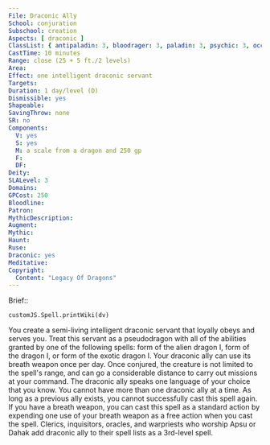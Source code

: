 ```yaml
---
File: Draconic Ally
School: conjuration
Subschool: creation
Aspects: [ draconic ]
ClassList: { antipaladin: 3, bloodrager: 3, paladin: 3, psychic: 3, occultist: 3, sorcerer: 3, wizard: 3, spiritualist: 3, summoner: 3, unchained summoner: 3 }
CastTime: 10 minutes
Range: close (25 + 5 ft./2 levels)
Area: 
Effect: one intelligent draconic servant
Targets: 
Duration: 1 day/level (D)
Dismissible: yes
Shapeable: 
SavingThrow: none
SR: no
Components:
  V: yes
  S: yes
  M: a scale from a dragon and 250 gp
  F: 
  DF: 
Deity: 
SLALevel: 3
Domains: 
GPCost: 250
Bloodline: 
Patron: 
MythicDescription: 
Augment: 
Mythic: 
Haunt: 
Ruse: 
Draconic: yes
Meditative: 
Copyright:
  Content: "Legacy Of Dragons"
---
```

Brief:: 

```dataviewjs
customJS.Spell.printWiki(dv)
```

You create a semi-living intelligent draconic servant that loyally obeys and serves you. Treat this servant as a pseudodragon with all of the abilities granted by one of the following spells: form of the alien dragon I, form of the dragon I, or form of the exotic dragon I. Your draconic ally can use its breath weapon once per day. Once conjured, the creature is not limited to the spell's range, and can go a considerable distance to carry out missions at your command. The draconic ally speaks one language of your choice that you know. You cannot have more than one draconic ally at a time. As long as a previous ally exists, you cannot successfully cast  this spell again. If you have a breath weapon, you can cast this spell as a standard action by expending one use of your breath weapon as a free action when you cast the spell.  Clerics, inquisitors, oracles, and warpriests who worship Apsu or Dahak add draconic ally to their spell lists as a 3rd-level spell.

